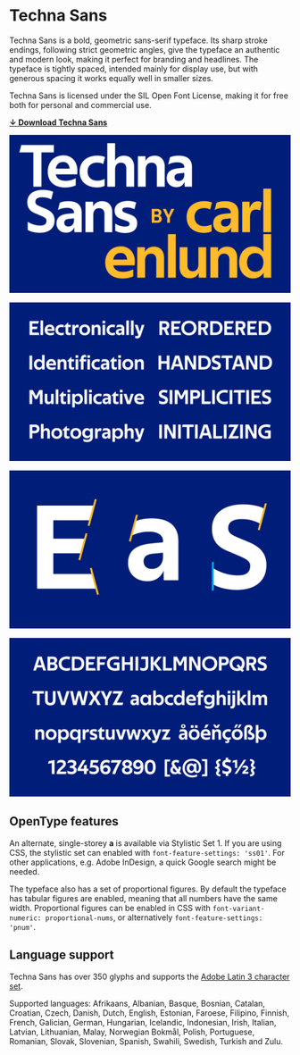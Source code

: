 # Techna Sans

Techna Sans is a bold, geometric sans-serif typeface.
Its sharp stroke endings, following strict geometric angles, give the typeface an authentic and modern look,
making it perfect for branding and headlines.
The typeface is tightly spaced, intended mainly for display use,
but with generous spacing it works equally well in smaller sizes.

Techna Sans is licensed under the SIL Open Font License, making it for free both for personal and commercial use.

**[↓ Download Techna Sans](https://github.com/carlenlund/techna-sans/releases/download/1.001/techna-sans-1.001.zip)**

![](specimen/title.png)

![](specimen/sample.png)

![](specimen/details.png)

![](specimen/glyphs.png)

## OpenType features

An alternate, single-storey **a** is available via Stylistic Set 1.
If you are using CSS, the stylistic set can enabled with `font-feature-settings: 'ss01'`.
For other applications, e.g. Adobe InDesign, a quick Google search might be needed.

The typeface also has a set of proportional figures.
By default the typeface has tabular figures are enabled, meaning that all numbers have the same width.
Proportional figures can be enabled in CSS with `font-variant-numeric: proportional-nums`, or alternatively `font-feature-settings: 'pnum'`.

## Language support

Techna Sans has over 350 glyphs and supports the [Adobe Latin 3 character set](https://adobe-type-tools.github.io/adobe-latin-charsets/adobe-latin-3.html).

Supported languages: Afrikaans, Albanian, Basque, Bosnian, Catalan, Croatian, Czech, Danish, Dutch, English, Estonian, Faroese, Filipino, Finnish, French, Galician, German, Hungarian, Icelandic, Indonesian, Irish, Italian, Latvian, Lithuanian, Malay, Norwegian Bokmål, Polish, Portuguese, Romanian, Slovak, Slovenian, Spanish, Swahili, Swedish, Turkish and Zulu.
